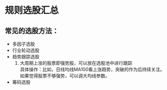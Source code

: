 # 规则选股汇总
## 常见的选股方法：
- 多因子选股
- 行业轮动选股
- 趋势跟踪选股
  1. 大周期上涨的股票即强势股，可以放在选股池中进行跟踪  
     具体操作：比如，日线均线MA100看上涨趋势，突破的作为后持续关注。
     如果觉得股票不够强势，可以调大均线参数。
- 筹码选股